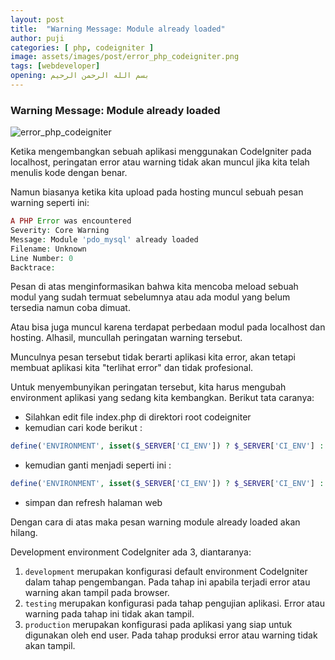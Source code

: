 ```yaml
---
layout: post
title:  "Warning Message: Module already loaded"
author: puji
categories: [ php, codeigniter ]
image: assets/images/post/error_php_codeigniter.png
tags: [webdeveloper]
opening: بسم الله الرحمن الرحيم
---  
```



### Warning Message: Module already loaded  
![error_php_codeigniter]({{site.url}}/assets/images/post/error_php_codeigniter.gif)  

Ketika mengembangkan sebuah aplikasi menggunakan CodeIgniter pada localhost, peringatan error atau warning tidak akan muncul jika kita telah menulis kode dengan benar.

Namun biasanya ketika kita upload pada hosting muncul sebuah pesan warning seperti ini:  

```php
A PHP Error was encountered
Severity: Core Warning
Message: Module 'pdo_mysql' already loaded 
Filename: Unknown 
Line Number: 0 
Backtrace:  
```  
Pesan di atas menginformasikan bahwa kita mencoba meload sebuah modul yang sudah termuat sebelumnya atau ada modul yang belum tersedia namun coba dimuat.

Atau bisa juga muncul karena terdapat perbedaan modul pada localhost dan hosting. Alhasil, muncullah peringatan warning tersebut.

Munculnya pesan tersebut tidak berarti aplikasi kita error, akan tetapi membuat aplikasi kita "terlihat error" dan tidak profesional.

Untuk menyembunyikan peringatan tersebut, kita harus mengubah environment aplikasi yang sedang kita kembangkan. Berikut tata caranya:  

- Silahkan edit file index.php di direktori root codeigniter
- kemudian cari kode berikut :  

```php  
define('ENVIRONMENT', isset($_SERVER['CI_ENV']) ? $_SERVER['CI_ENV'] : 'development');
```  
- kemudian ganti menjadi seperti ini : 
```php
define('ENVIRONMENT', isset($_SERVER['CI_ENV']) ? $_SERVER['CI_ENV'] : 'production');
```  
- simpan dan refresh halaman web  

Dengan cara di atas maka pesan warning module already loaded akan hilang.  

Development environment CodeIgniter ada 3, diantaranya:  

1. ```development``` merupakan konfigurasi default environment CodeIgniter dalam tahap pengembangan. Pada tahap ini apabila terjadi error atau warning akan tampil pada browser.  
2. ```testing``` merupakan konfigurasi pada tahap pengujian aplikasi. Error atau warning pada tahap ini tidak akan tampil.  
3. ```production``` merupakan konfigurasi pada aplikasi yang siap untuk digunakan oleh end user. Pada tahap produksi error atau warning tidak akan tampil.  
